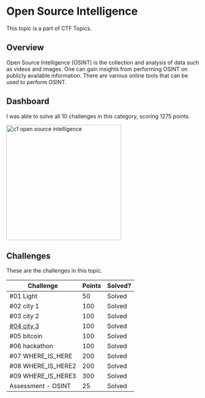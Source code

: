 # Open Source Intelligence
This topic is a part of CTF Topics.

## Overview
Open Source Intelligence (OSINT) is the collection and analysis of data such as videos and images. One can gain insights from performing OSINT on publicly available information. There are various online tools that can be used to perform OSINT.

## Dashboard
I was able to solve all 10 challenges in this category, scoring 1275 points.

<img width="300" alt="c1 open source intelligence" src="https://github.com/ram-nush/writeups/assets/75689075/c59d2137-7df0-4f79-9e3f-9ab702fcf475">

## Challenges
These are the challenges in this topic.

|Challenge|Points|Solved?|
|---------|------|-------|
|#01 Light|50|Solved|
|#02 city 1|100|Solved|
|#03 city 2|100|Solved|
|[#04 city 3](%2304%20city%203 "city 3")|100|Solved|
|#05 bitcoin|100|Solved|
|#06 hackathon|100|Solved|
|#07 WHERE_IS_HERE|200|Solved|
|#08 WHERE_IS_HERE2|200|Solved|
|#09 WHERE_IS_HERE3|300|Solved|
|Assessment - OSINT|25|Solved|

